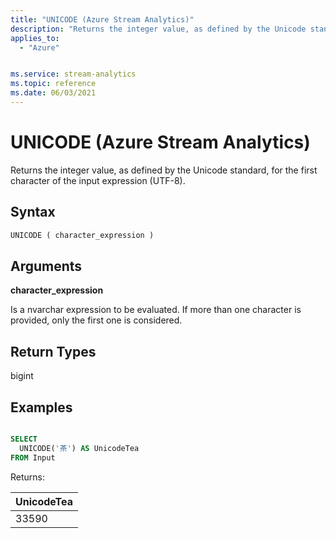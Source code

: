 ```yaml
---
title: "UNICODE (Azure Stream Analytics)"
description: "Returns the integer value, as defined by the Unicode standard, for the first character of the input expression."
applies_to:
  - "Azure"


ms.service: stream-analytics
ms.topic: reference
ms.date: 06/03/2021
---
```


# UNICODE (Azure Stream Analytics)

Returns the integer value, as defined by the Unicode standard, for the first character of the input expression (UTF-8).

## Syntax

```SQL
UNICODE ( character_expression )
```

## Arguments

**character_expression**

Is a nvarchar expression to be evaluated. If more than one character is provided, only the first one is considered.

## Return Types

bigint

## Examples

```SQL

SELECT
  UNICODE('茶') AS UnicodeTea
FROM Input

```

Returns:

|UnicodeTea|
|-|
|33590|
